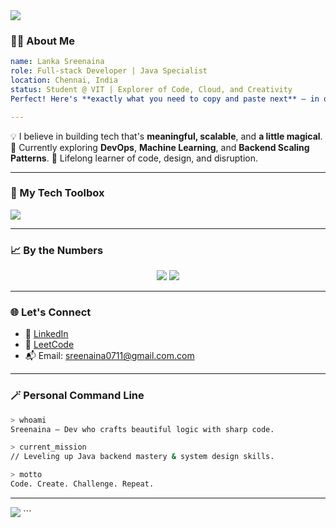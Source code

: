 <img src="https://capsule-render.vercel.app/api?type=waving&color=0e8aeb&height=200&section=header&text=Lanka%20Sreenaina&fontSize=40&fontColor=ffffff&animation=fadeIn" />

### 👨‍💻 About Me

```yaml
name: Lanka Sreenaina
role: Full-stack Developer | Java Specialist
location: Chennai, India
status: Student @ VIT | Explorer of Code, Cloud, and Creativity
Perfect! Here's **exactly what you need to copy and paste next** — in one go — right after the part you already added:

---


```

💡 I believe in building tech that's **meaningful, scalable**, and **a little magical**.
📌 Currently exploring **DevOps**, **Machine Learning**, and **Backend Scaling Patterns**.
🧠 Lifelong learner of code, design, and disruption.

---

### 🧰 My Tech Toolbox

<p align="left">
  <img src="https://skillicons.dev/icons?i=java,js,ts,react,nodejs,express,mysql,mongodb,python,docker,git,github,linux,figma" />
</p>

---

### 📈 By the Numbers

<p align="center">
  <img src="https://github-readme-streak-stats.herokuapp.com?user=lankasreenaina&theme=github-dark-blue&hide_border=true" />
  <img src="https://github-readme-stats.vercel.app/api?username=lankasreenaina&show_icons=true&theme=tokyonight&hide_border=true" />
</p>

---

### 🌐 Let's Connect

* 💼 [LinkedIn](www.linkedin.com/in/sreenaina-lanka)
* 🧠 [LeetCode](https://leetcode.com/u/lankasreenaina/)
* 📬 Email: [sreenaina0711@gmail.com.com](mailto:sreenaina0711@gmail.com) 

---

### 🪄 Personal Command Line

```bash
> whoami
Sreenaina — Dev who crafts beautiful logic with sharp code.

> current_mission
// Leveling up Java backend mastery & system design skills.

> motto
Code. Create. Challenge. Repeat.
```

---

<img src="https://capsule-render.vercel.app/api?type=waving&color=0e8aeb&height=120&section=footer"/>
```
